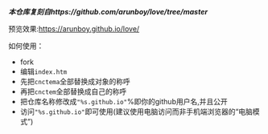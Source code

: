 ***本仓库复刻自https://github.com/arunboy/love/tree/master***  

预览效果:https://arunboy.github.io/love/

如何使用：
- fork
- 编辑`index.htm`
- 先把`cnctema`全部替换成对象的称呼
- 再把`cnctem`全部替换成自己的称呼
- 把仓库名称修改成`"%s.github.io"`%即你的github用户名,并且公开
- 访问`"%s.github.io"`即可使用(建议使用电脑访问而非手机端浏览器的“电脑模式”)
